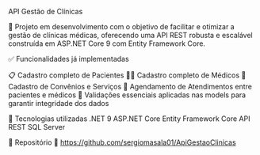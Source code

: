 API Gestão de Clínicas

🚀 Projeto em desenvolvimento com o objetivo de facilitar e otimizar a gestão de clínicas médicas, oferecendo uma API REST robusta e escalável construída em ASP.NET Core 9 com Entity Framework Core.

✅ Funcionalidades já implementadas

📋 Cadastro completo de Pacientes
👨‍⚕️ Cadastro completo de Médicos
🤝 Cadastro de Convênios e Serviços
📅 Agendamento de Atendimentos entre pacientes e médicos
🔐 Validações essenciais aplicadas nas models para garantir integridade dos dados

🔧 Tecnologias utilizadas
.NET 9
ASP.NET Core
Entity Framework Core
API REST
SQL Server

📂 Repositório
🔗 https://github.com/sergiomasala01/ApiGestaoClinicas
